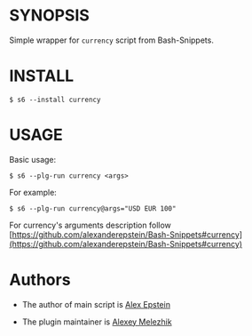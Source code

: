 # SYNOPSIS

Simple wrapper for `currency` script from Bash-Snippets.


# INSTALL

    $ s6 --install currency

# USAGE

Basic usage:

    $ s6 --plg-run currency <args>

For example:

    $ s6 --plg-run currency@args="USD EUR 100"

For currency's arguments description follow [https://github.com/alexanderepstein/Bash-Snippets#currency](https://github.com/alexanderepstein/Bash-Snippets#currency)

# Authors

* The author of main script is [Alex Epstein](https://github.com/alexanderepstein)

* The plugin maintainer is [Alexey Melezhik](https://github.com/melezhik/)



